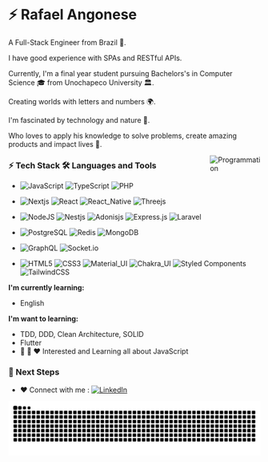 # ⚡ Rafael Angonese

A Full-Stack Engineer from Brazil 🚀.

I have good experience with SPAs and RESTful APIs.

Currently, I'm a final year student pursuing Bachelors's in Computer Science 🎓 from Unochapeco University 🏛.

Creating worlds with letters and numbers 🌍.

I'm fascinated by technology and nature 🌊.

Who loves to apply his knowledge to solve problems, create amazing products and impact lives 🌱.

<img align="right" src="https://i.giphy.com/media/LmNwrBhejkK9EFP504/200w.webp" alt="Programmation" width="20%" />

### ⚡ Tech Stack 🛠️ Languages and Tools

- ![JavaScript](https://img.shields.io/badge/-JavaScript-black?&logo=JavaScript)
  ![TypeScript](https://img.shields.io/badge/-TypeScript-black?&logo=TypeScript)
  ![PHP](https://img.shields.io/badge/PHP-%23777BB4.svg?logo=php&logoColor=white)

- ![Nextjs](https://img.shields.io/badge/Nextjs-%23000000.svg?logo=next.js&logoColor=white)
  ![React](https://img.shields.io/badge/React-%2320232a.svg?logo=react&logoColor=%2361DAFB)
  ![React_Native](https://img.shields.io/badge/React_Native-%2320232a.svg?logo=react&logoColor=%2361DAFB)
  ![Threejs](https://img.shields.io/badge/Threejs-black?logo=three.js&logoColor=white)

- ![NodeJS](https://img.shields.io/badge/Nodejs-%2343853D.svg?logo=node.js&logoColor=white)
  ![Nestjs](https://img.shields.io/badge/Nestjs-%23E0234E?logo=nestjs&logoColor=white")
  ![Adonisjs](https://img.shields.io/badge/-Adonisjs-black?&logo=Adonisjs)
  ![Express.js](https://img.shields.io/badge/Express.js-%23404d59.svg?logo=express&logoColor=%2361DAFB)
  ![Laravel](https://img.shields.io/badge/Laravel-%23FF2D20.svg?logo=laravel&logoColor=white)

- ![PostgreSQL](https://img.shields.io/badge/Postgres-%23316192.svg?logo=postgresql&logoColor=white)
  ![Redis](https://img.shields.io/badge/Redis-%23DD0031.svg?logo=redis&logoColor=white)
  ![MongoDB](https://img.shields.io/badge/MongoDB-%234ea94b.svg?logo=mongodb&logoColor=white)

- ![GraphQL](https://img.shields.io/badge/-GraphQL-black?&logo=Graphql&logoColor=e535ab)
  ![Socket.io](https://img.shields.io/badge/-Socket.io-black?&logo=socket.io)

- ![HTML5](https://img.shields.io/badge/HTML5-%23E34F26.svg?logo=html5&logoColor=white)
  ![CSS3](https://img.shields.io/badge/CSS3-%231572B6.svg?logo=css3&logoColor=white)
  ![Material_UI](https://img.shields.io/badge/Material_UI-%230081CB.svg?logo=material-ui&logoColor=white)
  ![Chakra_UI](https://img.shields.io/badge/-Chakra_UI-black?&logo=Chakra-ui)
  ![Styled Components](https://img.shields.io/badge/Styled_Components-DB7093?logo=styled-components&logoColor=white)
  ![TailwindCSS](https://img.shields.io/badge/Tailwindcss-%2338B2AC.svg?logo=tailwind-css&logoColor=white)


**I'm currently learning:**
- English

**I'm want to learning:**
- TDD, DDD, Clean Architecture, SOLID
- Flutter
- 🌱 🚀 ❤️ Interested and Learning all about JavaScript


### 👣 Next Steps
- ❤️ Connect with me :
[![LinkedIn](https://img.shields.io/badge/-LinkedIn-blue?&logo=Linkedin&logoColor=white&link=https://www.linkedin.com/in/rafael-angonese-12373a191/)](https://www.linkedin.com/in/rafael-angonese-12373a191/)

![Snake animation](https://github.com/rafael-angonese/rafael-angonese/blob/output/github-contribution-grid-snake.svg)
